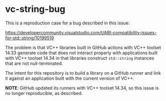 # vc-string-bug

This is a reproduction case for a bug described in this issue:

https://developercommunity.visualstudio.com/t/ABI-compatibility-issues-for-std::string/10199519

The problem is that VC++ libraries built in GitHub actions with
VC++ toolset 14.33 generate code that does not interact properly
with applications built with VC++ toolset 14.34 in that libraries
construct `std::string` instances that are not null-terminated.

The intent for this repository is to build a library on a GitHub
runner and link it against an application built with the current
version of VC++.

**NOTE**: GitHub updated its runners with VC++ toolset 14.34,
so this issue is no longer reproducible, as described.
